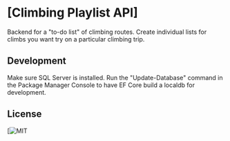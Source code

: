 <!-- Just fill in the brackets -->
# [Climbing Playlist API]

Backend for a "to-do list" of climbing routes. Create individual lists for climbs you want try on a particular climbing trip.

Development
-------
Make sure SQL Server is installed. 
Run the "Update-Database" command in the Package Manager Console to have EF Core build a localdb for development.

License
-------

[![MIT](https://choosealicense.com/licenses/mit/)
